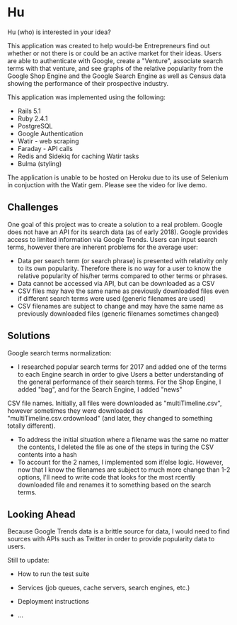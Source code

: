 # Hu
Hu (who) is interested in your idea?

This application was created to help would-be Entrepreneurs find out whether or not there is or could be an active market for their ideas. Users are able to authenticate with Google, create a "Venture", associate search terms with that venture, and see graphs of the relative popularity from the Google Shop Engine and the Google Search Engine as well as Census data showing the performance of their prospective industry.

This application was implemented using the following:
* Rails 5.1
* Ruby 2.4.1
* PostgreSQL
* Google Authentication
* Watir - web scraping
* Faraday - API calls
* Redis and Sidekiq for caching Watir tasks
* Bulma (styling)

The application is unable to be hosted on Heroku due to its use of Selenium in conjuction with the Watir gem. Please see the video for live demo.

## Challenges
One goal of this project was to create a solution to a real problem. Google does not have an API for its search data (as of early 2018). Google provides access to limited information via Google Trends.  Users can input search terms, however there are inherent problems for the average user:
 * Data per search term (or search phrase) is presented with relativity only to its own popularity. Therefore there is no way for a user to know the relative popularity of his/her terms compared to other terms or phrases. 
 * Data cannot be accessed via API, but can be downloaded as a CSV
 * CSV files may have the same name as previously downloaded files even if different search terms were used (generic filenames are used)
 * CSV filenames are subject to change and may have the same name as previously downloaded files (generic filenames sometimes changed)

## Solutions
Google search terms normalization:
* I researched popular search terms for 2017 and added one of the terms to each Engine search in order to give Users a better understanding of the general performance of their search terms. For the Shop Engine, I added "bag", and for the Search Engine, I added "news"

CSV file names. Initially, all files were downloaded as "multiTimeline.csv", however sometimes they were downloaded as "multiTimeline.csv.crdownload" (and later, they changed to something totally different).
* To address the initial situation where a filename was the same no matter the contents, I deleted the file as one of the steps in turing the CSV contents into a hash
* To account for the 2 names, I implemented som if/else logic. However, now that I know the filenames are subject to much more change than 1-2 options, I'll need to write code that looks for the most rcently downloaded file and renames it to something based on the search terms. 

## Looking Ahead
Because Google Trends data is a brittle source for data, I would need to find sources with APIs such as Twitter in order to provide popularity data to users. 


Still to update:

* How to run the test suite

* Services (job queues, cache servers, search engines, etc.)

* Deployment instructions

* ...
